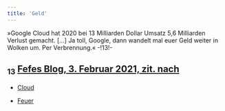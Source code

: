 ```yaml
---
title: 'Geld'
---
```

»Google Cloud hat 2020 bei 13 Milliarden Dollar Umsatz 5,6 Milliarden Verlust gemacht. [...] Ja toll, Google, dann wandelt mal euer Geld weiter in Wolken um. Per Verbrennung.« -!13!-
## <sub class="subscript">**13**</sub> [Fefes Blog, 3. Februar 2021, zit. <u>nach</u>](https://blog.fefe.de/?ts=9ee433ae)

* [Cloud](Clouds_de)

* [Feuer](Fire_de)
